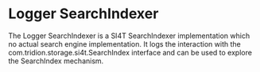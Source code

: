 Logger SearchIndexer
====

The Logger SearchIndexer is a SI4T SearchIndexer implementation which no actual search engine implementation. It logs the interaction with the com.tridion.storage.si4t.SearchIndex interface and can be used to explore the SearchIndex mechanism.

